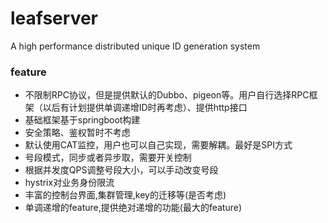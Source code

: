 # leafserver
A high performance distributed unique ID generation system


### feature

  - 不限制RPC协议，但是提供默认的Dubbo、pigeon等。用户自行选择RPC框架（以后有计划提供单调递增ID时再考虑）、提供http接口
  - 基础框架基于springboot构建
  - 安全策略、鉴权暂时不考虑
  - 默认使用CAT监控，用户也可以自己实现，需要解耦。最好是SPI方式
  - 号段模式，同步或者异步取，需要开关控制
  - 根据并发度QPS调整号段大小，可以手动改变号段
  - hystrix对业务身份限流
  - 丰富的控制台界面,集群管理,key的迁移等(是否考虑)
  - 单调递增的feature,提供绝对递增的功能(最大的feature)


  
  
